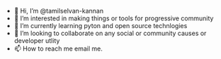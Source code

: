 - 👋 Hi, I’m @tamilselvan-kannan
- 👀 I’m interested in making things or tools for progressive community
- 🌱 I’m currently learning pyton and open source technlogies
- 💞️ I’m looking to collaborate on any social or community causes or developer utlity 
- 📫 How to reach me email me.

<!---
tamilselvan-kannan/tamilselvan-kannan is a ✨ special ✨ repository because its `README.md` (this file) appears on your GitHub profile.
You can click the Preview link to take a look at your changes.
--->
